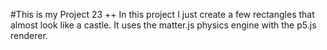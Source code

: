 #This is my Project 23
++ In this project I just create a few rectangles that almost look like a castle. It uses the matter.js physics engine with the p5.js renderer. 
